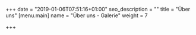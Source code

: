 +++
date = "2019-01-06T07:51:16+01:00"
seo_description = ""
title = "Über uns"
[menu.main]
name = "Über uns - Galerie"
weight = 7

+++
